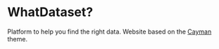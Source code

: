 # WhatDataset?

Platform to help you find the right data. Website based on the [Cayman](https://github.com/pages-themes/cayman) theme.
